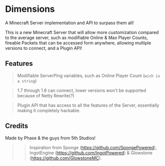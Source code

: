 Dimensions
==========

A Minecraft Server implementation and API to surpass them all!

This is a new Minecraft Server that will allow more customization compared to the average server, such as modifiable Online & Max Player Counts, fireable Packets that can be accessed form anywhere, allowing multiple versions to connect, and a Plugin API!

Features
--------
> Modifiable ServerPing variables, such as Online Player Count (`wich is a string`)

> 1.7 through 1.8 can connect, lower versions won't be supported because of Netty Rewrite(?)

> Plugin API that has access to all the features of the Server, essentially making it completely hackable.


Credits
-------
Made by Phase & the guys from 5th Studios!

>> Inspiration from Sponge (https://github.com/SpongePowered), IngotEngine (https://github.com/IngotPowered) & Glowstone (https://github.com/GlowstoneMC).
